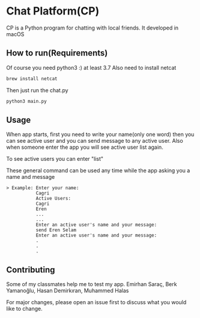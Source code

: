 ﻿# Chat Platform(CP)
CP is a Python program for chatting with local friends.
It developed in macOS

## How to run(Requirements) 
Of course you need python3 :) at least 3.7
Also need to install netcat
```bash
brew install netcat
```
Then just run the chat.py 
```bash
python3 main.py
```

## Usage

When app starts, first you need to write your name(only one word) then you can see active user and you can send message to any active user. Also when someone enter the app you will see active user list again.

To see active users you can enter "list"

These general command can be used any time while the app asking you a name and message

	> Example: Enter your name:
			   Cagri
			   Active Users:
			   Cagri
			   Eren
			   ...
			   ...
			   Enter an active user's name and your message:
			   send Eren Selam
			   Enter an active user's name and your message:
			   .
			   .
			   .


## Contributing
Some of my classmates help me to test my app.
Emirhan Saraç, Berk Yamanoğlu, Hasan Demirkıran, Muhammed Halas

For major changes,  please open an issue first to discuss what you would like to change.

